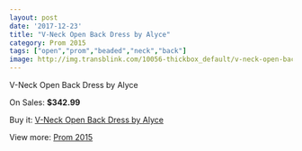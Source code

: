 ```yaml
---
layout: post
date: '2017-12-23'
title: "V-Neck Open Back Dress by Alyce"
category: Prom 2015
tags: ["open","prom","beaded","neck","back"]
image: http://img.transblink.com/10056-thickbox_default/v-neck-open-back-dress-by-alyce.jpg
---
```

V-Neck Open Back Dress by Alyce

On Sales: **$342.99**
<a href="https://www.transblink.com/en/prom-2015/3262-v-neck-open-back-dress-by-alyce.html"><amp-img layout="responsive" width="600" height="600" src="//img.transblink.com/10056-thickbox_default/v-neck-open-back-dress-by-alyce.jpg" alt="V-Neck Open Back Dress by Alyce 0" /></a>
<a href="https://www.transblink.com/en/prom-2015/3262-v-neck-open-back-dress-by-alyce.html"><amp-img layout="responsive" width="600" height="600" src="//img.transblink.com/10057-thickbox_default/v-neck-open-back-dress-by-alyce.jpg" alt="V-Neck Open Back Dress by Alyce 1" /></a>

Buy it: [V-Neck Open Back Dress by Alyce](https://www.transblink.com/en/prom-2015/3262-v-neck-open-back-dress-by-alyce.html "V-Neck Open Back Dress by Alyce")

View more: [Prom 2015](https://www.transblink.com/en/10-prom-2015 "Prom 2015")
